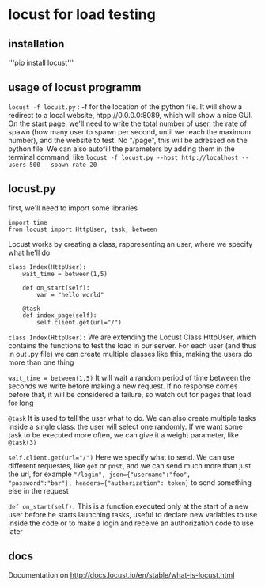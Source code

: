 # locust for load testing

## installation
'''pip install locust'''

## usage of locust programm
```locust -f locust.py``` : -f for the location of the python file.
It will show a redirect to a local website, htpp://0.0.0.0:8089, which will show a nice GUI.
On the start page, we'll need to write the total number of user, the rate of spawn (how many user to spawn per second, until we reach the maximum number), and the website to test. No "/page", this will be adressed on the python file.
We can also autofill the parameters by adding them in the terminal command, like ```locust -f locust.py --host http://localhost --users 500 --spawn-rate 20```

## locust.py
first, we'll need to import some libraries
``` 
import time
from locust import HttpUser, task, between 
```
Locust works by creating a class, rappresenting an user, where we specify what he'll do
```
class Index(HttpUser):
    wait_time = between(1,5)

    def on_start(self):
        var = "hello world"

    @task
    def index_page(self):
        self.client.get(url="/")
```

```class Index(HttpUser):```
We are extending the Locust Class HttpUser, which contains the functions to test the load in our server. For each user (and thus in out .py file) we can create multiple classes like this, making the users do more than one thing

```wait_time = between(1,5)``` 
It will wait a random period of time between the seconds we write before making a new request. If no response comes before that, it will be considered a failure, so watch out for pages that load for long

```@task``` 
It is used to tell the user what to do. We can also create multiple tasks inside a single class: the user will select one randomly. If we want some task to be executed more often, we can give it a weight parameter, like ```@task(3)```

```self.client.get(url="/")```
Here we specify what to send. We can use different requestes, like ```get``` or ```post```, and we can send much more than just the url, for example ```"/login", json={"username":"foo", "password":"bar"}, headers={"authorization": token}``` to send something else in the request

```def on_start(self):```
This is a function executed only at the start of a new user before he starts launching tasks, useful to declare new variables to use inside the code or to make a login and receive an authorization code to use later

## docs
Documentation on http://docs.locust.io/en/stable/what-is-locust.html